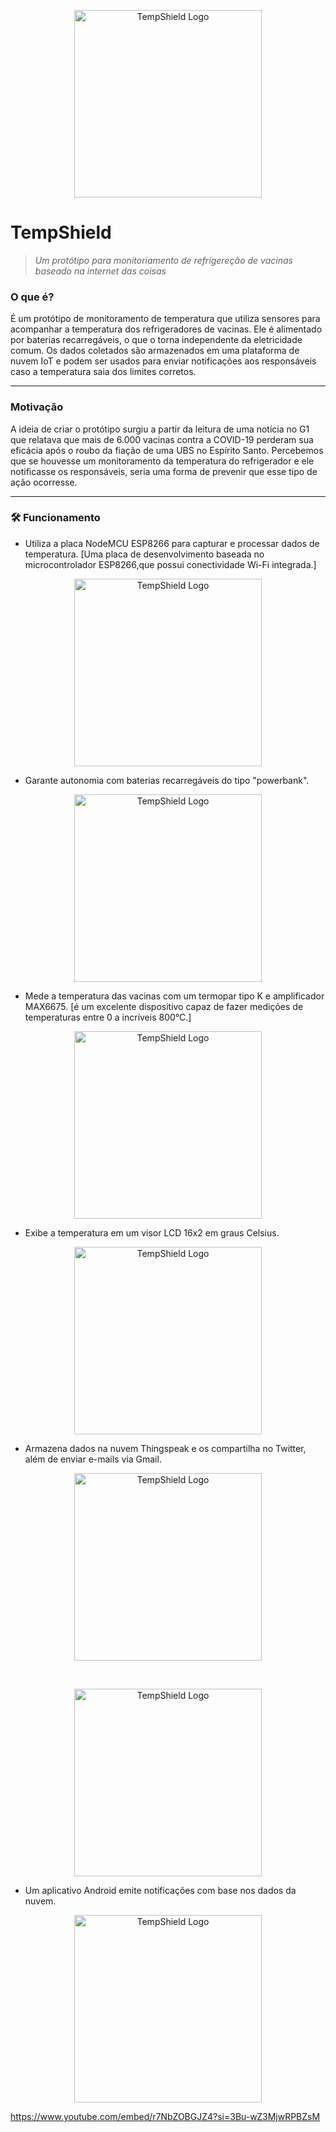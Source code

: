 <p align="center">
  <img src="https://github.com/dayanenubia/TempShield/blob/main/assets/logo.jpeg" width="300" alt="TempShield Logo">
</p>

# TempShield  
>  *Um protótipo para monitoriamento de refrigereção de vacinas baseado na internet das coisas*

<h3 aling="right" <a name="features"></a> 
     O que é? 
</h3>

<p>
  É um protótipo de monitoramento de temperatura que utiliza sensores para acompanhar a temperatura dos refrigeradores de vacinas. Ele é alimentado por baterias recarregáveis, o que o torna independente da eletricidade comum. Os dados coletados são armazenados em uma plataforma de nuvem IoT e podem ser usados para enviar notificações aos responsáveis caso a temperatura saia dos limites corretos.
</p>
<hr>
<h3 aling="right" <a name="features"></a> 
     Motivação
</h3>

<p>
  A ideia de criar o protótipo surgiu a partir da leitura de uma notícia no G1 que relatava que mais de 6.000 vacinas contra a COVID-19 perderam sua eficácia após o roubo da fiação de uma UBS no Espírito Santo. Percebemos que se houvesse um monitoramento da temperatura do refrigerador e ele notificasse os responsáveis, seria uma forma de prevenir que esse tipo de ação ocorresse.
</p>
<hr>
<h3 aling="right" <a name="requisito"></a>
  🛠 Funcionamento 
</h3>

- Utiliza a placa NodeMCU ESP8266 para capturar e processar dados de temperatura. [Uma placa de desenvolvimento baseada no microcontrolador ESP8266,que possui conectividade Wi-Fi integrada.]
<p align="center">
  <img src="https://github.com/dayanenubia/TempShield/blob/main/assets/nodemcu.jpeg" width="300" alt="TempShield Logo">
</p>
  
- Garante autonomia com baterias recarregáveis do tipo "powerbank".
<p align="center">
  <img src="https://github.com/dayanenubia/TempShield/blob/main/assets/power.jpeg" width="300" alt="TempShield Logo">
</p>

- Mede a temperatura das vacinas com um termopar tipo K e amplificador MAX6675. [é um excelente dispositivo capaz de fazer medições de temperaturas entre 0 a incríveis 800°C.]
<p align="center">
  <img src="https://github.com/dayanenubia/TempShield/blob/main/assets/max6675.jpeg" width="300" alt="TempShield Logo">
</p>

- Exibe a temperatura em um visor LCD 16x2 em graus Celsius.
<p align="center">
  <img src="https://github.com/dayanenubia/TempShield/blob/main/assets/lcd.jpeg" width="300" alt="TempShield Logo">
</p>
  
- Armazena dados na nuvem Thingspeak e os compartilha no Twitter, além de enviar e-mails via Gmail.
<p align="center">
  <img src="https://github.com/dayanenubia/TempShield/blob/main/assets/twwiter.jpeg" width="300" alt="TempShield Logo">
</p>
<br>
<p align="center">
  <img src="https://github.com/dayanenubia/TempShield/blob/main/assets/gmail..jpeg" width="300" alt="TempShield Logo">
</p>

- Um aplicativo Android emite notificações com base nos dados da nuvem.
<p align="center">
  <img src="https://github.com/dayanenubia/TempShield/blob/main/assets/app.jpeg" width="300" alt="TempShield Logo">
</p>

https://www.youtube.com/embed/r7NbZOBGJZ4?si=3Bu-wZ3MjwRPBZsM 
